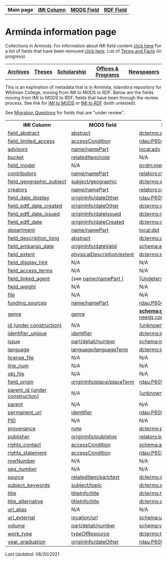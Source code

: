<!DOCTYPE html>
<html>
<head>

</head>
<body>

<table style="width:100%">
  <tr>
    <th>Main page</th>
	<th><a href="IMI.md">IMI Column</a></th>
    <th><a href="MODS.md">MODS Field</a></th>
    <th><a href="RDF.md">RDF Field</a></th>
  </tr>
<table>

 <h1>Arminda information page</h1> 
  
<p>Collections in Arminda. For information about IMI field content <a href="imi.field.content.md">click here</a> For a list of fields that have been removed <a href="fields.removed.md">click here</a>. List of <a href="Islandora.8.terms.md">Terms and Facts</a> (in progress).</p>
   <tr>
    <th><a href="Archives.md">Archives</a></th>
	<th><a href="Theses.md">Theses</a></th>
    <th><a href="scholarship.md">Scholarship</a></th>
    <th><a href="Offices&Programs.md">Offices & Programs</a></th>
	<th><a href="Newspapers.md">Newspapers</a></th>
  </tr>
 </table>
  
</table>
<p>This is an explination of metadata that is in Arminda, Islandora repository for Whitman College; moving from IMI to MODS to RDF. Below are the fields moving from IMI to MODS to RDF, fields that have been through the review process. See link for  <a href="IMItoMODS.md">IMI to MODS</a> or <a href="IMItoRDF.md">IMI to RDF</a> (both untested).</p> 
<p>See <a href="migration questions.md">Migration Questions</a> for fields that are "under review".</p>
<table>
  <tr>
    <th>IMI Column</th>
    <th>MODS field</th>
    <th>RDF field</th>
  </tr>
  <tr>
    <td><a href="abstract.md" class ="magic-button" title="ARMINDA Use: A summary of the resource, primarily used with scholarship objects">field_abstract</a></td>
    <td><a href="mods.abstract.md" class ="magic-button" title="Definition: A summary of the content of the resource" >abstract</a></td>
    <td><a href="rdf.abstract.md" class ="magic-button" title="Definition: A summary of the resource">dcterms:abstract </a></td>
  </tr>
   <tr>
    <td><a href="access_condition.md" class ="magic-button" title="ARMINDA Use: Field that indicates item may be accessed by only current Whitman affiliates (netID holders)" >field_limited_access</a></td>
    <td><a href="mods.access_condition.md" class ="magic-button" title="Definition: Information about restrictions imposed on access to a resource.">accessCondition</a></td>
    <td><a href="rdf.rdau.p60496.md" class ="magic-button" title="Definition: Relates a resource to limitations placed on access to a resource">rdau:P60496</a></td>
  </tr>
   <tr>
    <td><a href="advisor.md" class ="magic-button" title="ARMINDA Use: A person under whose supervision a student develops and/or presents an academic paper or project, including theses and capstone projects.">advisors</a></td>
    <td><a href="mods.name.md" class ="magic-button" title="Definition: The name of a person, organization, or event (conference, meeting, etc.) associated in some way with the resource ">name/namePart</a></td>
    <td><a href="rdf.field_linked_agent.md" class ="magic-button" title="Definition: Generic Advisor term.">local:adv</a></td>
  </tr>
  <tr>
    <td><a href="imi.bucket.md" class ="magic-button" title="ARMINDA Use: BePress inherited field which indicated the collection --bucket-- an item is associated with">bucket</a></td>
    <td><a href="mods.relateditem_note.md" class ="magic-button" title="Definition: Information that identifies other resources related to the one being described">relatedItem/note</a></td>
    <td>N/A</td>
  </tr>
  <tr>
    <td><a href="cmodel.md" class ="magic-button" title="Tells what content model the file is -- audio, image.etc;  tells what type of file for Islandora to expect. ">field_model</a></td>
    <td>N/A</td>
    <td><a href="rdf.pcdm_memberOf.md" class ="magic-button" title="Definition: Links from an Object or Collection to a containing Object or Collection.">pcdm:memberOf</a></td>
  </tr>
  <tr>
    <td><a href="contributors.md" class ="magic-button" title="identifies the entity or entities that made contributions to the creation of the resource but whose contributions are secondary to any person or organization specified in the creator(s) field. ">contributors</a></td>
    <td><a href="mods.name.md" class ="magic-button" title="Definition: The name of a person, organization, or event (conference, meeting, etc.) associated in some way with the resource">name/namePart</a></td>
    <td><a href="rdf.field_linked_agent.md" class ="magic-button" title="identifies the entity or entities that made contributions to the creation of the resource but whose contributions are secondary to any person or organization specified in the creator(s) field. ">relators:ctb</a></td>
  </tr>
  <tr>
    <td><a href="coverage_spatial.md" class ="magic-button" title="ARMINDA Use: Geographic subject headings">field_geographic_subject</a></td>
    <td><a href="mods.subject_geographic.md" class ="magic-button" title="Definition: A term or phrase representing the primary topic(s) on which a work is focused">subject/geographic</a></td>
    <td><a href="rdf.dcterms_spatial.md" class ="magic-button" title="Definition: Spatial characteristics of the resource.">dcterms:spatial</a></td>
  </tr>
   <tr>
    <td><a href="creators.md" class ="magic-button" title="ARMINDA Use: identifies the entity/entities primarily responsible for making the resource">creators</a></td>
    <td><a href="mods.name.md" class ="magic-button" title="Definition: The name of a person, organization, or event (conference, meeting, etc.) associated in some way with the resource">name/namePart</a></td>
    <td><a href="rdf.field_linked_agent.md" class ="magic-button" title="Definition: identifies the entity/entities primarily responsible for making the resource ">relators:cre</a></td>
  </tr>
    <tr>
		<td><a href="date.display.md" class ="magic-button" title="ARMINDA Use: Date of creation or publication of original object in human readable format for public viewing">field_date_display</a></td>
		<td><a href="mods.originInfo_dateOther.md" class ="magic-button" title="Definition: Information about the origin of the resource, including place of origin or publication, publisher/originator, and dates associated with the resource.">originInfo/dateOther</a></td>
		<td><a href="rdf.rdau.p60527.md" class ="magic-button" title="Definition: Relates a resource to a timespan that is the earliest associated with a resource">rdau:P60527</a></td>
  </tr>
   <tr>
    <td><a href="date.encoded.md" class ="magic-button" title="ARMINDA Use: Encoded date of creation or publication of the original object with qualifiers and date ranges when applicable">field_edtf_date_created</a></td>
		<td><a href="mods.originInfo_dateOther.md" class ="magic-button" title="Definition: Information about the origin of the resource, including place of origin or publication, publisher/originator, and dates associated with the resource.">originInfo/dateOther</a></td>
    <td><a href="rdf.dcterms.created.md" class ="magic-button" title="Definition: Date of creation of the resource. ">dcterms:created</a></td>
  </tr>  
   <tr>
		<td><a href="date_issued.md" class ="magic-button" title="ARMINDA Use: Issue date of the newspaper">field_edtf_date_issued</a></td>
		<td><a href="mods.originInfo_dateIssued.md" class ="magic-button" title="Definition: Information about the origin of the resource, including place of origin or publication, publisher/originator, and dates associated with the resource.">originInfo/dateIssued</a></td>
		<td><a href="rdf.dcterms.issued.md" class ="magic-button" title="Definition: Date of formal issuance of the resource.">dcterms:issued</a></td>
  </tr>
  <tr>
    <td><a href="date.sort.md" class ="magic-button" title="ARMINDA Use: Encoded date of creation or publication of the original object that strips out qualifiers and date ranges to allow us to sort on date in ARMINDA">field_edtf_date</a></td>
    <td><a href="mods.originInfo.dateCreated.md" class ="magic-button" title="Definition: Information about the origin of the resource, including place of origin or publication, publisher/originator, and dates associated with the resource.">originInfo/dateCreated</a></td>
    <td><a href="rdf.dcterms.date.md" class ="magic-button" title="Definition: A point or period of time associated with an event in the lifecycle of the resource.">dcterms:date</a></td>
  </tr>
  <tr>
    <td><a href="department.md" class ="magic-button" title="ARMINDA Use: College division in which the item is categorized">department</a></td>
    <td><a href="mods.name.md" class ="magic-button" title="Definition: The name of a person, organization, or event (conference, meeting, etc.) associated in some way with the resource">name/namePart</a></td>
    <td><a href="rdf.field_linked_agent.md" class ="magic-button" title="Definition: College division in which the item is categorized">local:dpt</a></td>
  </tr>
  <tr>
    <td><a href="description.md" class ="magic-button" title="Definition: An account of the resource, primarily used for archival objects">field_description_long</a></td>
    <td><a href="mods.abstract.md" class ="magic-button" title="Definition: A summary of the content of the resource">abstract</a></td>
    <td><a href="rdf.dcterms.description.md" class ="magic-button" title="An account of the resource.">dcterms:description</a></td>
  </tr>
  <tr>
    <td><a href="embargo_date.md" class ="magic-button" title="ARMINDA Use:Date when item is released for public viewing.">field_embargo_date</a></td>
    <td><a href="mods.originInfo_dateValid.md" class ="magic-button" title="Information about the origin of the resource, including place of origin or publication, publisher/originator, and dates associated with the resource. ">originInfo/dateValid</a></td>
    <td><a href="rdf.schema.availabilityStarts.md" class ="magic-button" title="Definition: The beginning of the availability of the product or service included in the offer.">schema:avalibilityStarts</a></td>
  </tr>
  <tr>
    <td><a href="field_extent.md" class ="magic-button" title="ARMINDA Use:Statement of the physical size or duration of the object, such as dimensions, number of items, pages, or running time.">field_extent</a></td>
    <td><a href="mods.physicalDescription.extent.md" class ="magic-button" title="Definition: Describes the physical characteristics of the resource.">physicalDescription/extent</a></td>
    <td><a href="rdf.dcterms.extent.md" class ="magic-button" title="Definition: The size or duration of the resource.">dcterms:extent</a></td>
  </tr>
  <tr>
	<td><a href="field_display_hint.md" class ="magic-button" title="Terms that will change how this resource is displayed">field_display_hint</a></td>
	<td>N/A</td>
	<td>N/A</td>
  </tr>
    <tr>
	<td><a href="field_access_terms.md" class ="magic-button" title="“Terms used to limit, restrict or coordinate access” - Islandora 8">field_access_terms</a></td>
	<td>N/A</td>
	<td class ="magic-button" title="[This I8 field will not be  mapped to RDF as it reproduces information in IMI/access_condition]">N/A</td>
  </tr>
  <tr>
    <td><a href="field_linked_agent.md" class ="magic-button" title="[Label of a field instance populated by taxonomy terms from Corporate Body, Family and Person vocabularies]">field_linked_agent</a></td>
    <td>[see <a href="mods.name.md">name/namePart </a>]</td>
    <td><a href="a href="rdf.field_linked_agent.md" class ="magic-button" title="[definition]">[Undetermined]</a></td>
  </tr>
  <tr>
	<td><a href="field_weight.md" class ="magic-button" title="[Indicates the order of a resource in a collection of resources]">field_weight</a></td>
	<td>N/A</td>
	<td class ="magic-button" title="[This I8 field will not be  mapped to RDF]">N/A</td>
  </tr>
  <tr>
	<td><a href="file.md" class ="magic-button" title="Values contain field location of fields that are used to create Drupal Media">file </a></td>
	<td>N/A</td>
	<td>N/A</td>
  </tr>
    <tr>
    <td><a href="field_funding_sources.md" class ="magic-button" title="ARMINDA Use:Indicates institution or program that helped to fund research project">funding_sources</a></td>
    <td><a href="mods.name.md" class ="magic-button" title="Definition: The name of a person, organization, or event (conference, meeting, etc.) associated in some way with the resource">name/namePart</a></td>
    <td><a href="rdf.rdau.p60451.md" class ="magic-button" title="Definition: Relates a resource to an agent who sponsors some aspect of a resource.">rdau:P60451</a></td>
  </tr>
  <tr>
    <td><a href="genre.md" class ="magic-button" title="ARMINDA Use: A more detailed sub-type refining the broader Work Type element; provides a specific characterization of the nature or style of the original content source">genre</a></td>
    <td><a href="mods.genre.md" class ="magic-button" title="Definition: A term or terms that designate a category characterizing a particular style, form, or content, such as artistic, musical, literary composition, etc.">genre</a></td>
    <td><a href="rdf.schema.genre.md" class ="magic-button" title="Definition: Genre of the creative work, broadcast channel or group."><b>schema:genre</b> I8 mapping needs correcting</a></td>
  </tr>
  <tr>
	<td><a href="id.md" class ="magic-button" title="[definition]">id (under construction)</a></td>
	<td>N/A</td>
	<td><a href="" class ="magic-button" title="[definition]">[unknown]</a></td>
  </tr>
     <tr>
    <td><a href="identifier.unique.md" class ="magic-button" title="ARMINDA Use: Character string or number that clearly and uniquely identifies a digital object or resource. This field ensures that individual digital objects can be accessed, managed, stored, recalled, and used reliably.">identifier_unique</a></td>
    <td><a href="mods.identifier.md" class ="magic-button" title="Definition: Contains a unique standard number or code that distinctively identifies a resource.">identifier</a></td>
    <td><a href="rdf.dcterms.identifier.md" class ="magic-button" title="Definition: An unambiguous reference to the resource within a given context.">dcterms:identifier</a></td>
  </tr>
  <tr>
    <td><a href="issue_num.md" class ="magic-button" title="ARMINDA Use: Indicate issue number sequential order of volume">issue</a></td>
    <td><a href="mods.part.detail.number.md" class ="magic-button" title="Definition: Numbering and type of designation of the part in relation to the host/parent">part/detail/number</a></td>
    <td><a href="rdf.schema.issueNumber.md" class ="magic-button" title="Definition : Identifies the issue of publication; for example, "iii" or "2".">schema:issueNumber</a></td>
  </tr>
   <tr>
    <td><a href="language.md" class ="magic-button" title="ARMINDA Use:  the non-English language of the source content being described : applies to textual or spoken word (linguistic) content).">language</a></td>
    <td><a href="mods.language.languageTerm.md" class ="magic-button" title="Definition: A designation of the language in which the content of a resource is expressed.">language/languageTerm</a></td>
    <td><a href="rdf.dcterms.language.md" class ="magic-button" title="Definition: A language of the resource">dcterms:language</a></td>
  </tr>
  <tr>
    <td><a href="license_file.md" class ="magic-button" title="ARMINDA Use: Field used for ingest into ARMINDA. ">license_file</a></td>
    <td>N/A</td>
    <td>N/A</td>
  </tr>
  <tr>
    <td><a href="line_num.md" class ="magic-button" title="ARMINDA Use: The line_number is the CSV line number that the IMI module needs in order to keep the CSV in order.">line_num</a></td>
    <td>N/A</td>
    <td>N/A</td>
  </tr> 
   <tr>
    <td><a href="obj_file.md" class ="magic-button" title="ARMINDA Use: Tells where the file is when item is uploaded to Islandora">obj_file</a></td>
    <td>N/A</td>
    <td>N/A</td>
  </tr>  
   <tr>
    <td><a href="origin.md" class ="magic-button" title="ARMINDA Use: Provides place names associated with the creation or issuance of a resource. ">field_origin</a></td>
    <td><a href="mods.originInfo_place_placeTerm.md" class ="magic-button" title="Definition: Information about the origin of the resource, including place of origin or publication, publisher/originator, and dates associated with the resource.">originInfo/place/placeTerm</a></td>
    <td><a href="rdf.rdau.p60523.md" class ="magic-button" title="Definition: Relates a resource to a place from which a resource originate">rdau:P60523</a></td>
  </tr>
  <tr>
	<td><a href="parent.id.md" class ="magic-button" title="[definition]">parent_id (under construction)</a></td>
	<td>N/A</td>
	<td><a href="" class ="magic-button" title="[definition]">[unknown]</a></td>
  </tr>
  <tr>
    <td><a href="parent.md" class ="magic-button" title="ARMINDA Use: Tells  Islandora 7l the hierarchy of where an object lives ">parent</a></td>
    <td>N/A</td>
    <td>N/A</td>
  </tr>
   <tr>
    <td><a href="permanent_url.md" class ="magic-button" title="ARMINDA Use: Unique uri (uniform resource identifier) to the item">permanent_url</a></td>
    <td><a href="mods.identifier.md" class ="magic-button" title="Definition: Contains a unique standard number or code that distinctively identifies a resource.">identifier</a></td>
    <td><a href="rdf.rdau.p60919.md" class ="magic-button" title="Definition: Relates a resource to an appellation of resource that consists of a code, number, or other string, usually independent of natural language and social naming conventions, used to identify a resource">rdau:P60919</a></td>
  </tr>
  <tr>
    <td><a href="pid.md" class ="magic-button" title="ARMINDA Use: Persistent Identifier that is generated sequentially, and is  a unique identifier for Islandora 7">PID</a></td>
    <td>N/A</td>
    <td>N/A</td>
  </tr>
   <tr>
    <td><a href="provenance.md" class ="magic-button" title="ARMINDA Use:Contains provenance information about the object: [currently] donor information and/or when and how the object was acquired by Whitman College.">provenance</a></td>
    <td><a href="mods.note.md" class ="magic-button" title="Definition: General textual information relating to a resource.">note</a></td>
    <td><a href="rdf.dcterms.provenance.md" class ="magic-button" title="Definition: A statement of any changes in ownership and custody of the resource since its creation that are significant for its authenticity, integrity, and interpretation.">dcterms:provenance</a></td>
	</tr>
   <tr>
    <td><a href="publisher.md" class ="magic-button" title="ARMINDA Use: the name of the entity that published, printed, distributed, released, issued, or produced the resource.  This may be a formal publisher, or for unpublished materials, a university department or other corporate entity.">publisher</a></td>
    <td><a href="mods.originInfo_publisher.md" class ="magic-button" title="Definition: Information about the origin of the resource, including place of origin or publication, publisher/originator, and dates associated with the resource.">originInfo/publisher</a></td>
    <td><a href="rdf.field_linked_agent.md" class ="magic-button" title="Definition: A person or organization responsible for publishing, releasing, or issuing a resource. ">relators:pbl</a></td>
  </tr> 
   <tr>
    <td><a href="rights_contact.md" class ="magic-button" title="ARMINDA Use: HTML link to ARMINDA page linking to contact information for use by end users who wish to pursue required permissions for publication, dissemination, etc">rights_contact</a></td>
    <td><a href="mods.access_condition.md" class ="magic-button" title="Definition: Information about restrictions imposed on access to a resource.">accessCondition</a></td>
    <td><a href="rdf.schema.accessibilityControl.md" class ="magic-button" title="Definition: Identifies input methods that are sufficient to fully control the described resource (WebSchemas wiki lists possible values).">schema:accessibilityControl</a></td>
  </tr>
    <td><a href="rights_statement.md" class ="magic-button" title="ARMINDA Use: URL that indicates copyright and/or creative commons status supplemented with optional explanatory text. Can include free-text explanation of rights.">rights_statement</a></td>
    <td><a href="mods.access_condition.md" class ="magic-button" title="Definition: Information about restrictions imposed on access to a resource.">accessCondition</a></td>
    <td><a href="rdf.rdau.P60339.md" class ="magic-button" title="Definition: Relates a resource to a statement relating to anidentification or function of any agents responsible for the creation of, or who contributes to a realization of, the intellectual or artistic content of a resource.">rdau:P60339</a></td>
  </tr>
  <tr>
    <td><a href="rowNumber.md" class ="magic-button" title="ARMINDA Use: Row number that IMI ingest module needs in order to keep the CSV in order, used for newspapers. ">rowNumber</a></td>
    <td>N/A</td>
    <td>N/A</td>
  </tr>
  <tr>
    <td><a href="seq_number.md" class ="magic-button" title="ARMINDA Use: Sequential number that IMI ingest module needs in order to keep the CSV in order, used for newspapers.">seq_number</a></td>
    <td>N/A</td>
    <td>N/A</td>
  </tr>
  <tr>
    <td><a href="source.md" class ="magic-button" title="ARMINDA Use: A related resource from which the described resource is derived.">source</a></td>
    <td><a href="mods.relatedItem.part.text.md" class ="magic-button" title="Definition: Information that identifies other resources related to the one being described ">relatedItem/part/text</a></td>
    <td><a href="rdf.dcterms.source.md" class ="magic-button" title="Definition: A related resource from which the described resource is derived.">dcterms:source</a></td>
  </tr>
    <tr>
    <td><a href="subject.keywords.md" class ="magic-button" title="ARMINDA Use: Term(s) representing the primary topic(s) on which a work is focused.">subject_keywords</a></td>
    <td><a href="mods.subject.topic.md" class ="magic-button" title="Definition: A term or phrase representing the primary topic(s) on which a work is focused">subject/topic</a></td>
    <td><a href="rdf.dcterms.subject.md class ="magic-button" title="Definition: The topic of the resource.">dcterms:subject</a></td>
  </tr>
  <tr>
    <td><a href="title.md" class ="magic-button" title="ARMINDA Use: Name given to the resource or supplied title if one is absent">title</a></td>
    <td><a href="mods.titleInfo.title.md" class ="magic-button" title="Definition: A word, phrase, character, or group of characters, normally appearing in a resource, that names it or the work contained in it.">titleInfo/title</a></td>
    <td><a href="rdf.dcterms.title.md" class ="magic-button" title="Definition: A name given to the resource.">dcterms:title</a></td>
  </tr>
    <tr>
    <td><a href="title.alternative.md" class ="magic-button" title="ARMINDA Use:An alternative title of the described resource including abbreviations and translations">title_alternative</a></td>
    <td><a href="mods.titleInfo.title.md" class ="magic-button" title="Definition: A word, phrase, character, or group of characters, normally appearing in a resource, that names it or the work contained in it.">titleInfo/title</a></td>
    <td><a href="rdf.dcterms.alternative.md" class ="magic-button" title="Definition: An alternative name for the resource.">dcterms:alternative</a></td>
  </tr>
  <tr>
	<td><a href="url_alias.md" class ="magic-button" title="Reserved Workbench CSV column used for created and updating : similar to Permalink handle)">url_alias</a></td>
	<td>N/A</td>
	<td>N/A</td>
  </tr>
  <tr>
    <td><a href="url.external.md" class ="magic-button" title="ARMINDA Use: URL linking file content not hosted in ARMINDA to metadata record, in ARMINDA">url_external</a></td>
    <td><a href="mods.location_url.md" class ="magic-button" title="Definition: Identifies the institution or repository holding the resource, the physical location of the resource, and/or the electronic location in the form of the digital resource in the form of a URL.">location/url</a></td>
    <td><a href="rdf.schema.url.md" class ="magic-button" title="Definition: URL of the item. ">schema:url</a></td>
  </tr>
  <tr>
    <td><a href="volume_num.md" class ="magic-button" title="ARMINDA Use: Volume of newspaper">volume</a></td>
    <td><a href="mods.part_detail_number.md" class ="magic-button" title="Definition: Numbering and type of designation of the part in relation to the host/parent.">part/detail/number</a></td>
    <td><a href="rdf.schema.volumeNumber.md" class ="magic-button" title="Definition: Identifies the volume of publication or multi-part work; for example, "iii" or "2".">schema:volumeNumber</a></td>
  </tr>
  <tr>
    <td><a href="work_type.md" class ="magic-button" title="ARMINDA Use: Basic conceptual indication of the kind of object being described, using broad terms.">work_type</a></td>
    <td><a href="mods.typeOfResource.md" class ="magic-button" title="Definition: A term that specifies the characteristics and general type of content of the resource.">typeOfResource</a></td>
    <td><a href="rdf.dcterms.type.md" class ="magic-button" title="Definition: The nature or genre of the resource.">dcterms:type</a></td>
  </tr>
  <tr>
    <td><a href="graduation_year.md" class ="magic-button" title="ARMINDA Use: Year author graduated from Whitman College">year_graduation</a></td>
    <td><a href="mods.originInfo_dateOther.md" class ="magic-button" title="Definition: Information about the origin of the resource, including place of origin or publication, publisher/originator, and dates associated with the resource.">originInfo/dateOther</a></td>
    <td><a href="rdf.rdau.p60514.md" class ="magic-button" title="Definition: Relates a resource to a timespan during which an academic degree is conferred by a granting institution or faculty">rdau:P60514</td>
  </tr>
</table>
<dl>
	<p><i>Last Updated: </i>08/20/2021</p>
</dl>
</body>
</html>